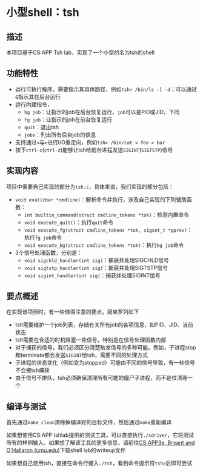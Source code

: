# 小型shell：tsh

## 描述

本项目基于CS:APP Tsh lab，实现了一个小型的名为tsh的shell

## 功能特性

- 运行可执行程序，需要指示其具体路径，例如`tsh> /bin/ls -l -d`；可以通过`&`指示其在后台运行
- 运行内建指令，
  - `bg job`：让指示的job在后台恢复运行，`job`可以是PID或JID，下同
  - `fg job`：让指示的job在前台恢复运行
  - `quit`：退出tsh
  - `jobs`：列出所有后台job的信息
- 支持通过`<`与`>`进行I/O重定向，例如`tsh> /bin/cat < foo > bar`
- 按下`ctrl-c`(`ctrl-z`)能够让tsh给前台进程发送`SIGINT`(`SIGTSTP`)信号

## 实现内容

项目中需要自己实现的部分为`tsh.c`，具体来说，我们实现的部分包括：

- `void eval(char *cmdline)`：解析命令并执行，涉及自己实现的下列辅助函数：
  - `int builtin_command(struct cmdline_tokens *tok)`：检测内置命令
  - `void execute_quit()`：执行`quit`命令
  - `void execute_fg(struct cmdline_tokens *tok, sigset_t *pprev)`：执行`fg job`命令
  - `void execute_bg(struct cmdline_tokens *tok)`：执行`bg job`命令
- 3个信号处理函数，分别是：
  - `void sigchld_handler(int sig)`：捕获并处理SIGCHLD信号
  - `void sigtstp_handler(int sig)`：捕获并处理SIGTSTP信号
  - `void sigint_handler(int sig)`：捕获并处理SIGINT信号

## 要点概述

在实现该项目时，有一些值得注意的要点，简单罗列如下

- tsh需要维护一个job列表，存储有关所有job的各项信息，如PID、JID、当前状态
- tsh需要在合适的时机阻塞一些信号，特别是在信号处理函数内部
- 对于捕获的信号，我们必须区分清楚触发信号的多种可能。例如，子进程stop和terminate都会发送`SIGINT`给tsh，需要不同的处理方式
- 子进程的状态变化（例如变为stopped）可能由不同的信号导致，有一些信号不会被tsh捕获
- 由于信号不排队，tsh必须确保清理所有可能的僵尸子进程，而不是仅清理一个

## 编译与测试

首先通过`make clean`清除掉编译好的目标文件，然后通过`make`重新编译

如果想使用CS:APP tshlab提供的测试工具，可以直接执行`./sdriver`，它将测试所有的样例输入。如果想了解该工具的更多信息，请前往[CS:APP3e, Bryant and O'Hallaron (cmu.edu)](http://csapp.cs.cmu.edu/3e/labs.html)下载shell lab的writeup文件


如果想自己使用tsh，直接在命令行键入`./tsh`，看到命令提示符`tsh>`后即可尝试
